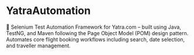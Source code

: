 # YatraAutomation
🚀 Selenium Test Automation Framework for Yatra.com – built using Java, TestNG, and Maven following the Page Object Model (POM) design pattern. Automates core flight booking workflows including search, date selection, and traveller management.
